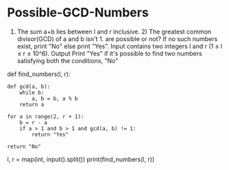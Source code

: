# Possible-GCD-Numbers
 1) The sum a+b lies between l and r inclusive. 2) The greatest common divisor(GCD) of a and b isn't 1. are possible or not? If no such numbers exist, print "No" else print "Yes". Input contains two integers l and r (1 ≤ l ≤ r ≤ 10^6). Output Print "Yes" if it's possible to find two numbers satisfying both the conditions, "No" 

def find_numbers(l, r):
   
    def gcd(a, b):
        while b:
            a, b = b, a % b
        return a

    for a in range(2, r + 1):
        b = r - a
        if a > 1 and b > 1 and gcd(a, b) != 1:
            return "Yes"

    return "No"
l, r = map(int, input().split())
print(find_numbers(l, r))
